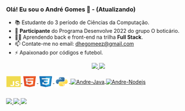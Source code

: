 ### Olá! Eu sou o André Gomes 👋 - (Atualizando)

- 📚 Estudante do 3 período de Ciências da Computação. 
- 🥇 **Participante** do Programa Desenvolve 2022 do grupo O boticário.
- 👨‍💻 Aprendendo back e front-end na trilha **Full Stack**.
- 📫 Contate-me no email: dhegomeez@gmail.com
- ⚡ Apaixonado por códigos e futebol.


<div align="center">
  <a href="https://github.com/anndrezoide">
  <img height="160em" src="https://github-readme-stats.vercel.app/api?username=anndrezoide&show_icons=true&theme=tokyonight&include_all_commits=true&count_private=true"/>
  <img height="160em" src="https://github-readme-stats.vercel.app/api/top-langs/?username=anndrezoide&layout=compact&langs_count=7&theme=tokyonight"/>
</div>
  
<div style="display: inline_block"><br>
  <img align="center" alt="Andre-Js" height="30" width="40" src="https://raw.githubusercontent.com/devicons/devicon/master/icons/javascript/javascript-plain.svg">
  <img align="center" alt="Andre-HTML" height="30" width="40" src="https://raw.githubusercontent.com/devicons/devicon/master/icons/html5/html5-original.svg">
  <img align="center" alt="Andre-CSS" height="30" width="40" src="https://raw.githubusercontent.com/devicons/devicon/master/icons/css3/css3-original.svg">
  <img align="center" alt="Andre-Python" height="30" width="40" src="https://raw.githubusercontent.com/devicons/devicon/master/icons/python/python-original.svg">
  <img align="center" alt="Andre-Java" height="30" width="40"  src="https://cdn.jsdelivr.net/gh/devicons/devicon/icons/java/java-original-wordmark.svg"/>
  <img align="center" alt="Andre-Nodejs" height="50" width="70" src="https://cdn.jsdelivr.net/gh/devicons/devicon/icons/nodejs/nodejs-plain-wordmark.svg" />
          
             
</div>
  
  ##
  
  <div> 
    
  <a href="https://instagram.com/anndrezoide" target="_blank"><img src="https://img.shields.io/badge/-Instagram-%23E4405F?style=for-the-badge&logo=instagram&logoColor=white" target="_blank"> </a><a href= "mailto: dhegomeez@gmail.com"><img src="https://img.shields.io/badge/-Gmail-%23333?style=for-the-badge&logo=gmail&logoColor=white" target="_blank"> </a><a href="https://www.linkedin.com/in/anndregoliveira" target="_blank"><img src="https://img.shields.io/badge/-LinkedIn-%230077B5?style=for-the-badge&logo=linkedin&logoColor=white" target="_blank"></a> 
  </div>
